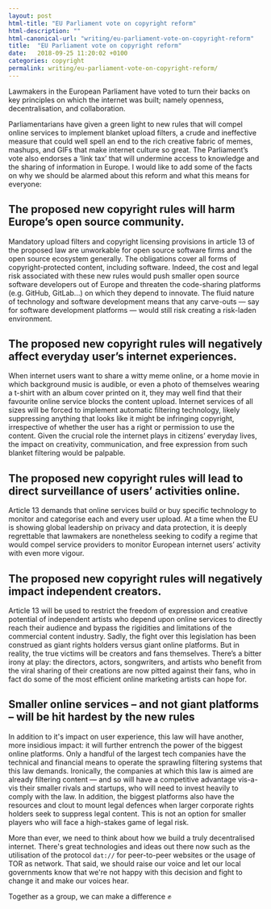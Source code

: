 ```yaml
---
layout: post
html-title: "EU Parliament vote on copyright reform"
html-description: ""
html-canonical-url: "writing/eu-parliament-vote-on-copyright-reform"
title:  "EU Parliament vote on copyright reform"
date:   2018-09-25 11:20:02 +0100
categories: copyright
permalink: writing/eu-parliament-vote-on-copyright-reform/
---
```


Lawmakers in the European Parliament have voted to turn their backs on key principles on which the internet was built; namely openness, decentralisation, and collaboration.

Parliamentarians have given a green light to new rules that will compel online services to implement blanket upload filters, a crude and ineffective measure that could well spell an end to the rich creative fabric of memes, mashups, and GIFs that make internet culture so great. The Parliament’s vote also endorses a ‘link tax’ that will undermine access to knowledge and the sharing of information in Europe. I would like to add some of the facts on why we should be alarmed about this reform and what this means for everyone:

## The proposed new copyright rules will harm Europe’s open source community.

Mandatory upload filters and copyright licensing provisions in article 13 of the proposed law are unworkable for open source software firms and the open source ecosystem generally. The obligations cover all forms of copyright-protected content, including software. Indeed, the cost and legal risk associated with these new rules would push smaller open source software developers out of Europe and threaten the code-sharing platforms (e.g. GitHub, GitLab...) on which they depend to innovate. The fluid nature of technology and software development means that any carve-outs — say for software development platforms — would still risk creating a risk-laden environment.

## The proposed new copyright rules will negatively affect everyday user’s internet experiences.

When internet users want to share a witty meme online, or a home movie in which background music is audible, or even a photo of themselves wearing a t-shirt with an album cover printed on it, they may well find that their favourite online service blocks the content upload. Internet services of all sizes will be forced to implement automatic filtering technology, likely suppressing anything that looks like it might be infringing copyright, irrespective of whether the user has a right or permission to use the content. Given the crucial role the internet plays in citizens’ everyday lives, the impact on creativity, communication, and free expression from such blanket filtering would be palpable.

## The proposed new copyright rules will lead to direct surveillance of users’ activities online.​
Article 13 demands that online services build or buy specific technology to monitor and categorise each and every user upload. At a time when the EU is showing global leadership on privacy and data protection, it is deeply regrettable that lawmakers are nonetheless seeking to codify a regime that would compel service providers to monitor European internet users’ activity with even more vigour.

## The proposed new copyright rules will negatively impact independent creators.
Article 13 will be used to restrict the freedom of expression and creative potential of independent artists who depend upon online services to directly reach their audience and bypass the rigidities and limitations of the commercial content industry. Sadly, the fight over this legislation has been construed as giant rights holders versus giant online platforms. But in reality, the true victims will be creators and fans themselves. There’s a bitter irony at play: the directors, actors, songwriters, and artists who benefit from the viral sharing of their creations are now pitted against their fans, who in fact do some of the most efficient online marketing artists can hope for.

## Smaller online services – and not giant platforms – will be hit hardest by the new rules
In addition to it's impact on user experience, this law will have another, more insidious impact: it will further entrench the power of the biggest online platforms. Only a handful of the largest tech companies have the technical and financial means to operate the sprawling filtering systems that this law demands. Ironically, the companies at which this law is aimed are already filtering content — and so will have a competitive advantage vis-a-vis their smaller rivals and startups, who will need to invest heavily to comply with the law. In addition, the biggest platforms also have the resources and clout to mount legal defences when larger corporate rights holders seek to suppress legal content. This is not an option for smaller players who will face a high-stakes game of legal risk.

More than ever, we need to think about how we build a truly decentralised internet. There's great technologies and ideas out there now such as the utilisation of the protocol `dat://` for peer-to-peer websites or the usage of TOR as network. That said, we should raise our voice and let our local governments know that we're not happy with this decision and fight to change it and make our voices hear.

Together as a group, we can make a difference ✊